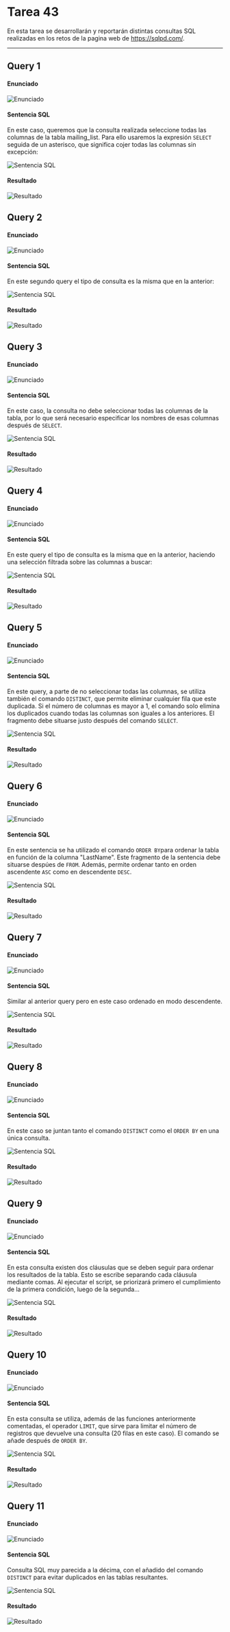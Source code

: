 # Tarea 43

En esta tarea se desarrollarán y reportarán distintas consultas SQL realizadas en los retos de la pagina web de https://sqlpd.com/.
___

## Query 1

#### Enunciado
![Enunciado](https://github.com/IgorIrastorza/theegg_ai/blob/master/tarea_39/images/Servidor%20web%20y%20DNS.png)

#### Sentencia SQL

En este caso, queremos que la consulta realizada seleccione todas las columnas de la tabla mailing_list. Para ello usaremos la expresión `SELECT` seguida de un asterisco, que significa cojer todas las columnas sin excepción:

![Sentencia SQL](https://github.com/IgorIrastorza/theegg_ai/blob/master/tarea_39/images/Servidor%20web%20y%20DNS.png)

#### Resultado

![Resultado](https://github.com/IgorIrastorza/theegg_ai/blob/master/tarea_39/images/Servidor%20web%20y%20DNS.png)


## Query 2

#### Enunciado
![Enunciado](https://github.com/IgorIrastorza/theegg_ai/blob/master/tarea_39/images/Servidor%20web%20y%20DNS.png)

#### Sentencia SQL

En este segundo query el tipo de consulta es la misma que en la anterior:

![Sentencia SQL](https://github.com/IgorIrastorza/theegg_ai/blob/master/tarea_39/images/Servidor%20web%20y%20DNS.png)

#### Resultado

![Resultado](https://github.com/IgorIrastorza/theegg_ai/blob/master/tarea_39/images/Servidor%20web%20y%20DNS.png)


## Query 3

#### Enunciado
![Enunciado](https://github.com/IgorIrastorza/theegg_ai/blob/master/tarea_39/images/Servidor%20web%20y%20DNS.png)

#### Sentencia SQL

En este caso, la consulta no debe seleccionar todas las columnas de la tabla, por lo que será necesario especificar los nombres de esas columnas después de `SELECT`.

![Sentencia SQL](https://github.com/IgorIrastorza/theegg_ai/blob/master/tarea_39/images/Servidor%20web%20y%20DNS.png)

#### Resultado

![Resultado](https://github.com/IgorIrastorza/theegg_ai/blob/master/tarea_39/images/Servidor%20web%20y%20DNS.png)


## Query 4

#### Enunciado
![Enunciado](https://github.com/IgorIrastorza/theegg_ai/blob/master/tarea_39/images/Servidor%20web%20y%20DNS.png)

#### Sentencia SQL

En este query el tipo de consulta es la misma que en la anterior, haciendo una selección filtrada sobre las columnas a buscar:

![Sentencia SQL](https://github.com/IgorIrastorza/theegg_ai/blob/master/tarea_39/images/Servidor%20web%20y%20DNS.png)

#### Resultado

![Resultado](https://github.com/IgorIrastorza/theegg_ai/blob/master/tarea_39/images/Servidor%20web%20y%20DNS.png)


## Query 5

#### Enunciado
![Enunciado](https://github.com/IgorIrastorza/theegg_ai/blob/master/tarea_39/images/Servidor%20web%20y%20DNS.png)

#### Sentencia SQL

En este query, a parte de no seleccionar todas las columnas, se utiliza también el comando `DISTINCT`, que permite eliminar cualquier fila que este duplicada. Si el número de columnas es mayor a 1, el comando solo elimina los duplicados cuando todas las columnas son iguales a los anteriores. El fragmento debe situarse justo después del comando `SELECT`.

![Sentencia SQL](https://github.com/IgorIrastorza/theegg_ai/blob/master/tarea_39/images/Servidor%20web%20y%20DNS.png)

#### Resultado

![Resultado](https://github.com/IgorIrastorza/theegg_ai/blob/master/tarea_39/images/Servidor%20web%20y%20DNS.png)


## Query 6

#### Enunciado
![Enunciado](https://github.com/IgorIrastorza/theegg_ai/blob/master/tarea_39/images/Servidor%20web%20y%20DNS.png)

#### Sentencia SQL

En este sentencia se ha utilizado el comando `ORDER BY`para ordenar la tabla en función de la columna "LastName". Este fragmento de la sentencia debe situarse despúes de `FROM`. Además, permite ordenar tanto en orden ascendente `ASC` como en descendente `DESC`. 

![Sentencia SQL](https://github.com/IgorIrastorza/theegg_ai/blob/master/tarea_39/images/Servidor%20web%20y%20DNS.png)

#### Resultado

![Resultado](https://github.com/IgorIrastorza/theegg_ai/blob/master/tarea_39/images/Servidor%20web%20y%20DNS.png)


## Query 7

#### Enunciado
![Enunciado](https://github.com/IgorIrastorza/theegg_ai/blob/master/tarea_39/images/Servidor%20web%20y%20DNS.png)

#### Sentencia SQL

Similar al anterior query pero en este caso ordenado en modo descendente.

![Sentencia SQL](https://github.com/IgorIrastorza/theegg_ai/blob/master/tarea_39/images/Servidor%20web%20y%20DNS.png)

#### Resultado

![Resultado](https://github.com/IgorIrastorza/theegg_ai/blob/master/tarea_39/images/Servidor%20web%20y%20DNS.png)


## Query 8

#### Enunciado
![Enunciado](https://github.com/IgorIrastorza/theegg_ai/blob/master/tarea_39/images/Servidor%20web%20y%20DNS.png)

#### Sentencia SQL

En este caso se juntan tanto el comando `DISTINCT` como el `ORDER BY` en una única consulta.

![Sentencia SQL](https://github.com/IgorIrastorza/theegg_ai/blob/master/tarea_39/images/Servidor%20web%20y%20DNS.png)

#### Resultado

![Resultado](https://github.com/IgorIrastorza/theegg_ai/blob/master/tarea_39/images/Servidor%20web%20y%20DNS.png)


## Query 9

#### Enunciado
![Enunciado](https://github.com/IgorIrastorza/theegg_ai/blob/master/tarea_39/images/Servidor%20web%20y%20DNS.png)

#### Sentencia SQL

En esta consulta existen dos cláusulas que se deben seguir para ordenar los resultados de la tabla. Esto se escribe separando cada cláusula mediante comas. Al ejecutar el script, se priorizará primero el cumplimiento de la primera condición, luego de la segunda...

![Sentencia SQL](https://github.com/IgorIrastorza/theegg_ai/blob/master/tarea_39/images/Servidor%20web%20y%20DNS.png)

#### Resultado

![Resultado](https://github.com/IgorIrastorza/theegg_ai/blob/master/tarea_39/images/Servidor%20web%20y%20DNS.png)


## Query 10

#### Enunciado
![Enunciado](https://github.com/IgorIrastorza/theegg_ai/blob/master/tarea_39/images/Servidor%20web%20y%20DNS.png)

#### Sentencia SQL

En esta consulta se utiliza, además de las funciones anteriormente comentadas, el operador `LIMIT`, que sirve para limitar el número de registros que devuelve una consulta (20 filas en este caso). El comando se añade después de `ORDER BY`.

![Sentencia SQL](https://github.com/IgorIrastorza/theegg_ai/blob/master/tarea_39/images/Servidor%20web%20y%20DNS.png)

#### Resultado

![Resultado](https://github.com/IgorIrastorza/theegg_ai/blob/master/tarea_39/images/Servidor%20web%20y%20DNS.png)


## Query 11

#### Enunciado
![Enunciado](https://github.com/IgorIrastorza/theegg_ai/blob/master/tarea_39/images/Servidor%20web%20y%20DNS.png)

#### Sentencia SQL

Consulta SQL muy parecida a la décima, con el añadido del comando `DISTINCT` para evitar duplicados en las tablas resultantes.

![Sentencia SQL](https://github.com/IgorIrastorza/theegg_ai/blob/master/tarea_39/images/Servidor%20web%20y%20DNS.png)

#### Resultado

![Resultado](https://github.com/IgorIrastorza/theegg_ai/blob/master/tarea_39/images/Servidor%20web%20y%20DNS.png)